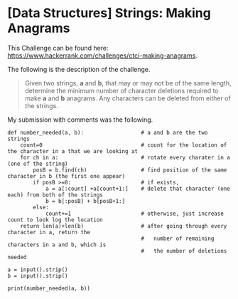 # [Data Structures] Strings: Making Anagrams

This Challenge can be found here: https://www.hackerrank.com/challenges/ctci-making-anagrams.

The following is the description of the challenge.

>Given two strings, **a** and **b**, that may or may not be of the same length, determine the minimum number of character deletions required to make **a** and **b** anagrams. Any characters can be deleted from either of the strings.

My submission with comments was the following.

```
def number_needed(a, b):                  # a and b are the two strings
    count=0                               # count for the location of the character in a that we are looking at
    for ch in a:                          # rotate every charater in a (one of the string)
        posB = b.find(ch)                 # find position of the same character in b (the first one appear)
        if posB >=0:                      # if exists,
            a = a[:count] +a[count+1:]    # delete that character (one each) from both of the strings
            b = b[:posB] + b[posB+1:]
        else:
            count+=1                      # otherwise, just increase count to look log the location
    return len(a)+len(b)                  # after going through every character in a, return the
                                          #   number of remaining characters in a and b, which is
                                          #   the number of deletions needed

a = input().strip()
b = input().strip()

print(number_needed(a, b))
```
